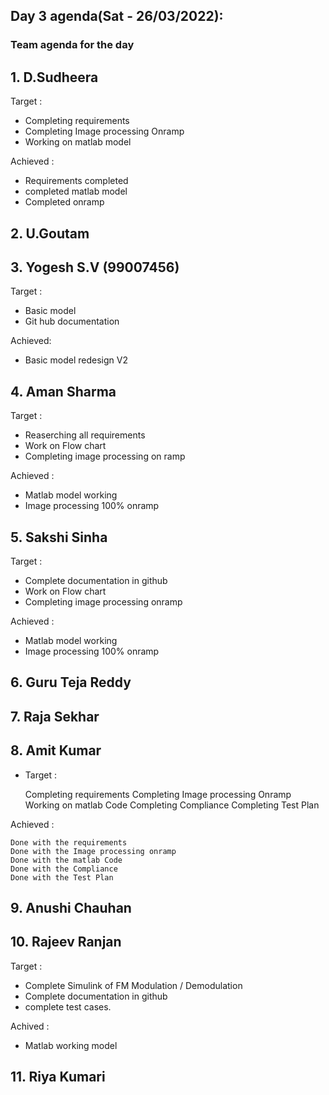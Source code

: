 ## Day 3 agenda(Sat - 26/03/2022):
### Team agenda for the day

## 1. D.Sudheera
Target : 
* Completing requirements
* Completing Image processing Onramp
* Working on matlab model

Achieved :
* Requirements completed
* completed matlab model
* Completed onramp

## 2. U.Goutam

## 3. Yogesh S.V (99007456)
Target :
* Basic model 
* Git hub documentation

Achieved:
* Basic model redesign V2

## 4. Aman Sharma
Target : 
* Reaserching all requirements 
* Work on Flow chart
* Completing image processing on ramp 

Achieved :
* Matlab model working
* Image processing 100% onramp


## 5. Sakshi Sinha 
Target : 
* Complete documentation in github
* Work on Flow chart
* Completing image processing onramp 

Achieved :
* Matlab model working
* Image processing 100% onramp

## 6. Guru Teja Reddy

## 7. Raja Sekhar 

## 8. Amit Kumar
 *  Target :

    Completing requirements
    Completing Image processing Onramp
    Working on matlab Code
    Completing Compliance
    Completing Test Plan

Achieved :

    Done with the requirements
    Done with the Image processing onramp
    Done with the matlab Code
    Done with the Compliance
    Done with the Test Plan


## 9. Anushi Chauhan 

## 10. Rajeev Ranjan
Target :
* Complete Simulink of FM Modulation / Demodulation
* Complete documentation in github
* complete test cases.

Achived :
* Matlab working model

## 11. Riya Kumari
